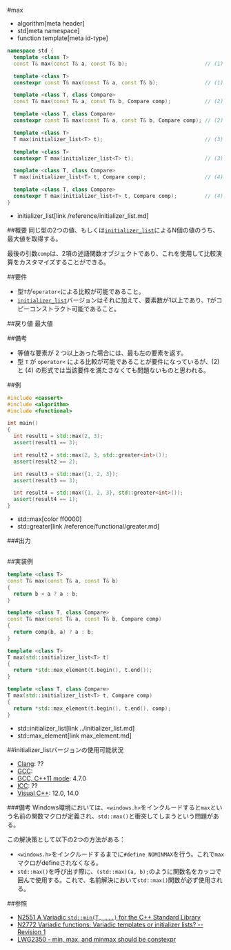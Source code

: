 #max
* algorithm[meta header]
* std[meta namespace]
* function template[meta id-type]

```cpp
namespace std {
  template <class T>
  const T& max(const T& a, const T& b);                         // (1)

  template <class T>
  constexpr const T& max(const T& a, const T& b);               // (1) C++14

  template <class T, class Compare>
  const T& max(const T& a, const T& b, Compare comp);           // (2)

  template <class T, class Compare>
  constexpr const T& max(const T& a, const T& b, Compare comp); // (2) C++14

  template <class T>
  T max(initializer_list<T> t);                                 // (3) C++11

  template <class T>
  constexpr T max(initializer_list<T> t);                       // (3) C++14

  template <class T, class Compare>
  T max(initializer_list<T> t, Compare comp);                   // (4) C++11

  template <class T, class Compare>
  constexpr T max(initializer_list<T> t, Compare comp);         // (4) C++14
}
```
* initializer_list[link /reference/initializer_list.md]

##概要
同じ型の2つの値、もしくは[`initializer_list`](/reference/initializer_list.md)によるN個の値のうち、最大値を取得する。

最後の引数`comp`は、2項の述語関数オブジェクトであり、これを使用して比較演算をカスタマイズすることができる。


##要件
- 型`T`が`operator<`による比較が可能であること。
- [`initializer_list`](/reference/initializer_list.md)バージョンはそれに加えて、要素数が1以上であり、`T`がコピーコンストラクト可能であること。


##戻り値
最大値


##備考
- 等値な要素が 2 つ以上あった場合には、最も左の要素を返す。
- 型 `T` が `operator<` による比較が可能であることが要件になっているが、(2) と (4) の形式では当該要件を満たさなくても問題ないものと思われる。


##例
```cpp
#include <cassert>
#include <algorithm>
#include <functional>

int main()
{
  int result1 = std::max(2, 3);
  assert(result1 == 3);

  int result2 = std::max(2, 3, std::greater<int>());
  assert(result2 == 2);

  int result3 = std::max({1, 2, 3});
  assert(result3 == 3);

  int result4 = std::max({1, 2, 3}, std::greater<int>());
  assert(result4 == 1);
}
```
* std::max[color ff0000]
* std::greater[link /reference/functional/greater.md]

###出力
```
```


##実装例
```cpp
template <class T>
const T& max(const T& a, const T& b)
{
  return b < a ? a : b;
}

template <class T, class Compare>
const T& max(const T& a, const T& b, Compare comp)
{
  return comp(b, a) ? a : b;
}

template <class T>
T max(std::initializer_list<T> t)
{
  return *std::max_element(t.begin(), t.end());
}

template <class T, class Compare>
T max(std::initializer_list<T> t, Compare comp)
{
  return *std::max_element(t.begin(), t.end(), comp);
}
```
* std::initializer_list[link ../initializer_list.md]
* std::max_element[link max_element.md]


##initializer_listバージョンの使用可能状況
- [Clang](/implementation.md#clang): ??
- [GCC](/implementation.md#gcc): 
- [GCC, C++11 mode](/implementation.md#gcc): 4.7.0
- [ICC](/implementation.md#icc): ??
- [Visual C++](/implementation.md#visual_cpp): 12.0, 14.0

###備考
Windows環境においては、`<windows.h>`をインクルードすると`max`という名前の関数マクロが定義され、`std::max()`と衝突してしまうという問題がある。

この解決策として以下の2つの方法がある：

- `<windows.h>`をインクルードするまでに`#define NOMINMAX`を行う。これで`max`マクロがdefineされなくなる。
- `std::max()`を呼び出す際に、`(std::max)(a, b);`のように関数名をカッコで囲んで使用する。これで、名前解決において`std::max()`関数が必ず使用される。


##参照
- [N2551 A Variadic `std::min(T, ...)` for the C++ Standard Library](http://www.open-std.org/jtc1/sc22/wg21/docs/papers/2008/n2551.pdf)
- [N2772 Variadic functions: Variadic templates or initializer lists? -- Revision 1](http://www.open-std.org/jtc1/sc22/wg21/docs/papers/2008/n2772.pdf)
- [LWG2350 - min, max, and minmax should be constexpr](http://cplusplus.github.io/LWG/lwg-defects.html#2350)
